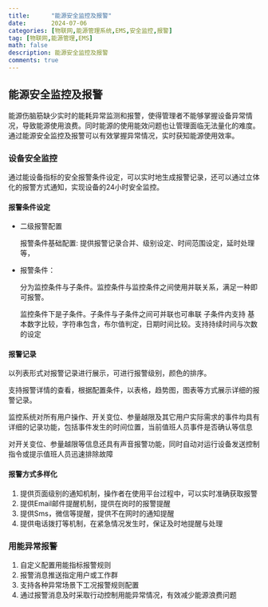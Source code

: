 ```yaml
---
title:      "能源安全监控及报警"
date:       2024-07-06
categories: [物联网,能源管理系统,EMS,安全监控,报警]
tag: [物联网,能源管理,EMS]
math: false
description: 能源安全监控及报警
comments: true
---
```


## 能源安全监控及报警

能源伤脑筋缺少实时的能耗异常监测和报警，使得管理者不能够掌握设备异常情况，导致能源使用浪费。同时能源的使用能效问题也让管理面临无法量化的难度。
通过能源安全监控及报警可以有效掌握异常情况，实时获知能源使用效率。

### 设备安全监控
通过能设备指标的安全报警条件设定，可以实时地生成报警记录，还可以通过立体化的报警方式通知，实现设备的24小时安全监控。
#### 报警条件设定
 - 二级报警配置
  
   报警条件基础配置:
  提供报警记录合并、级别设定、时间范围设定，延时处理等，
 - 报警条件：
   
   分为监控条件与子条件。监控条件与监控条件之间使用并联关系，满足一种即可报警。
   
   监控条件下是子条件。子条件与子条件之间可并联也可串联
   子条件内支持 基本数字比较，字符串包含，布尔值判定，日期时间比较。支持持续时间与次数的设定
#### 报警记录
 以列表形式对报警记录进行展示，可进行报警级别，颜色的排序。
 
 支持报警详情的查看，根据配置条件，以表格，趋势图，图表等方式展示详细的报警记录。

 监控系统对所有用户操作、开关变位、参量越限及其它用户实际需求的事件均具有详细的记录功能，包括事件发生的时间位置，当前值班人员事件是否确认等信息

 对开关变位、参量越限等信息还具有声音报警功能，同时自动对运行设备发送控制指令或提示值班人员迅速排除故障

#### 报警方式多样化
 1. 提供页面级别的通知机制，操作者在使用平台过程中，可以实时准确获取报警
 2. 提供Email邮件提醒机制，提供在岗时的报警提醒
 3. 提供Sms，微信等提醒，提供不在网时的通知提醒
 4. 提供电话拨打等机制，在紧急情况发生时，保证及时地提醒与处理

### 用能异常报警
1. 自定义配置用能指标报警规则
2. 报警消息推送指定用户或工作群
3. 支持各种异常场景下工况报警规则配置
4. 通过报警消息及时采取行动控制用能异常情况，有效减少能源浪费问题



